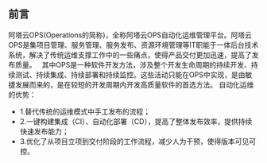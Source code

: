 ## 前言

阿塔云OPS(Operations的简称)，全称阿塔云OPS自动化运维管理平台。阿塔云OPS是集项目管理、服务管理、服务发布、资源环境管理等IT职能于一体后台技术系统，解决了传统运维支撑工作中的一些痛点，使得产品交付更加迅速，提高了发布质量。
&nbsp;
其中OPS是一种软件开发方法，涉及整个开发生命周期的持续开发、持续测试、持续集成、持续部署和持续监控。这些活动只能在OPS中实现，是由敏捷发展而来的，是在较短的开发周期内开发高质量软件的首选方法。
自动化运维的优势：
- 1.替代传统的运维模式中手工发布的流程；
- 2.一键构建集成（CI）、自动化部署（CD），提高了整体发布效率，提供持续快速发布能力；
- 3.优化了从项目立项到交付阶段的工作流程，减少人为干预，使得版本可见可控。


